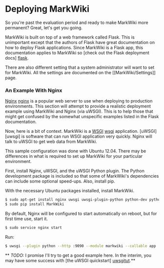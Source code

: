 Deploying MarkWiki
==================

So you're past the evaluation period and ready to make MarkWiki more permanent?
Great, let's get you going.

MarkWiki is built on top of a web framework called Flask. This is unimportant
except that the authors of Flask have great documentation on how to deploy
Flask applications. Since MarkWiki is a Flask app, this documentation applies
to MarkWiki so [check out the Flask deployment docs] [flask].

There are also different setting that a system administrator will want to set
for MarkWiki. All the settings are documented on the [[MarkWiki/Settings]]
page.

### An Example With Nginx

[Nginx] [nginx] is a popular web server to use when deploying to production
environments. This section will attempt to provide a realistic deployment
example using MarkWiki and Nginx (via uWSGI). This is to help those that might
get confused by the somewhat unspecific examples listed in the Flask
documentation.

Now, here is a bit of context. MarkWiki is a [WSGI] [wsgi] application.
[uWSGI] [uwsgi] is software that can run WSGI application very quickly. Nginx
will talk to uWSGI to get web data from MarkWiki.

This sample configuration was done with Ubuntu 12.04. There may be differences
in what is required to set up MarkWiki for your particular environment.

First, install Nginx, uWSGI, and the uWSGI Python plugin. The Python
development package is included so that some of MarkWiki's dependencies can
include some optional speed-ups. Also, install pip.

With the necessary Ubuntu packages installed, install MarkWiki.

```bash
$ sudo apt-get install nginx uwsgi uwsgi-plugin-python python-dev python-pip
$ sudo pip install MarkWiki
```

By default, Nginx will be configured to start automatically on reboot, but for
first time use, start it.

```bash
$ sudo service nginx start
```

Run:
```bash
$ uwsgi --plugin python --http :9090 --module markwiki --callable app
```

** *TODO:* I promise I'll try to get a good example here. In the interim, you
may have some success with [the uWSGI quickstart] [uwsgitut].**

[flask]: http://flask.pocoo.org/docs/deploying/#deployment
[nginx]: http://wiki.nginx.org/Main
[wsgi]: http://wsgi.readthedocs.org/en/latest/
[uswgi]: http://uwsgi-docs.readthedocs.org/en/latest/
[uwsgitut]: http://uwsgi-docs.readthedocs.org/en/latest/WSGIquickstart.html

